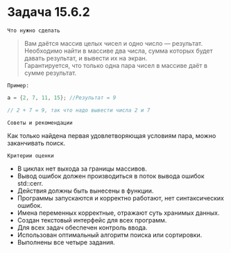 # Задача 15.6.2
`Что нужно сделать`
>Вам даётся массив целых чисел и одно число — результат. <br>Необходимо найти в массиве два числа, сумма которых будет давать результат, и вывести их на экран. <br> Гарантируется, что только одна пара чисел в массиве даёт в сумме результат.

`Пример:`
```C++
a = {2, 7, 11, 15}; //Результат = 9

// 2 + 7 = 9, так что надо вывести числа 2 и 7
```
`Советы и рекомендации`

Как только найдена первая удовлетворяющая условиям пара, можно заканчивать поиск.

`Критерии оценки`
* В циклах нет выхода за границы массивов.
* Вывод ошибок должен производиться в поток вывода ошибок std::cerr.
* Действия должны быть вынесены в функции.
* Программы запускаются и корректно работают, нет синтаксических ошибок.
* Имена переменных корректные, отражают суть хранимых данных.
* Создан текстовый интерфейс для всех программ.
* Для всех задач обеспечен контроль ввода.
* Использован оптимальный алгоритм поиска или сортировки.
* Выполнены все четыре задания.